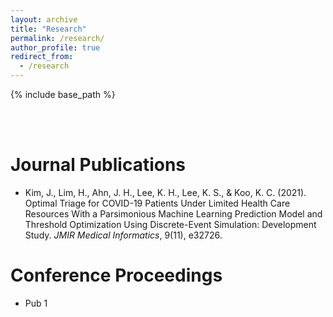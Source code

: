 ```yaml
---
layout: archive
title: "Research"
permalink: /research/
author_profile: true
redirect_from:
  - /research
---
```


{% include base_path %}

<br/><br/>

Journal Publications
======
* Kim, J., Lim, H., Ahn, J. H., Lee, K. H., Lee, K. S., & Koo, K. C. (2021). Optimal Triage for COVID-19 Patients Under Limited Health Care Resources With a Parsimonious Machine Learning Prediction Model and Threshold Optimization Using Discrete-Event Simulation: Development Study. *JMIR Medical Informatics*, 9(11), e32726.



Conference Proceedings
======
* Pub 1
